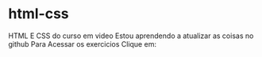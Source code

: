 # html-css
 HTML E CSS do curso em video
Estou aprendendo a atualizar as coisas no github
Para Acessar os exercicios Clique em:
<a href="https://dev-eloim.github.io/html-css/exercicios/ex008/index.html">